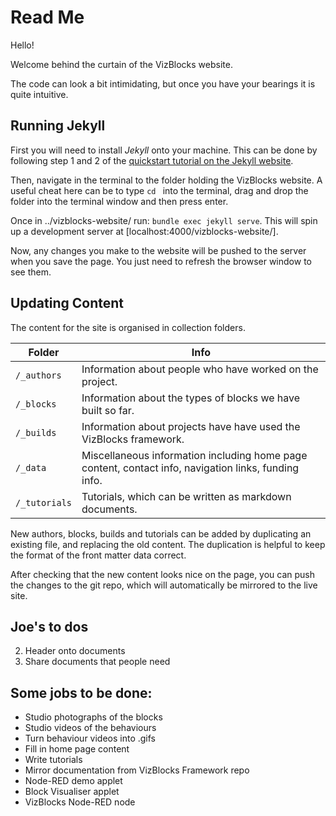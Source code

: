 # Read Me

Hello!

Welcome behind the curtain of the VizBlocks website.

The code can look a bit intimidating, but once you have your bearings it is quite intuitive.

## Running Jekyll

First you will need to install *Jekyll* onto your machine. This can be done by following step 1 and 2 of the [quickstart tutorial on the Jekyll website](https://jekyllrb.com/docs/).

Then, navigate in the terminal to the folder holding the VizBlocks website. A useful cheat here can be to type `cd ` into the terminal, drag and drop the folder into the terminal window and then press enter.

Once in ../vizblocks-website/ run: `bundle exec jekyll serve`. This will spin up a development server at [localhost:4000/vizblocks-website/].

Now, any changes you make to the website will be pushed to the server when you save the page. You just need to refresh the browser window to see them.

## Updating Content

The content for the site is organised in collection folders.

Folder        | Info
--------------|--------------
`/_authors`   |Information about people who have worked on the project.
`/_blocks`    |Information about the types of blocks we have built so far.
`/_builds`    |Information about projects have have used the VizBlocks framework.
`/_data`      |Miscellaneous information including home page content, contact info, navigation links, funding info.
`/_tutorials` |Tutorials, which can be written as markdown documents.

New authors, blocks, builds and tutorials can be added by duplicating an existing file, and replacing the old content. The duplication is helpful to keep the format of the front matter data correct.

After checking that the new content looks nice on the page, you can push the changes to the git repo, which will automatically be mirrored to the live site.

## Joe's to dos

2) Header onto documents
4) Share documents that people need

## Some jobs to be done:

- Studio photographs of the blocks
- Studio videos of the behaviours
- Turn behaviour videos into .gifs
- Fill in home page content
- Write tutorials
- Mirror documentation from VizBlocks Framework repo
- Node-RED demo applet
- Block Visualiser applet
- VizBlocks Node-RED node
